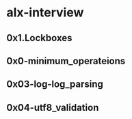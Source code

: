 # alx-interview

## 0x1.Lockboxes

## 0x0-minimum\_operateions

## 0x03-log-log\_parsing

## 0x04-utf8_validation
